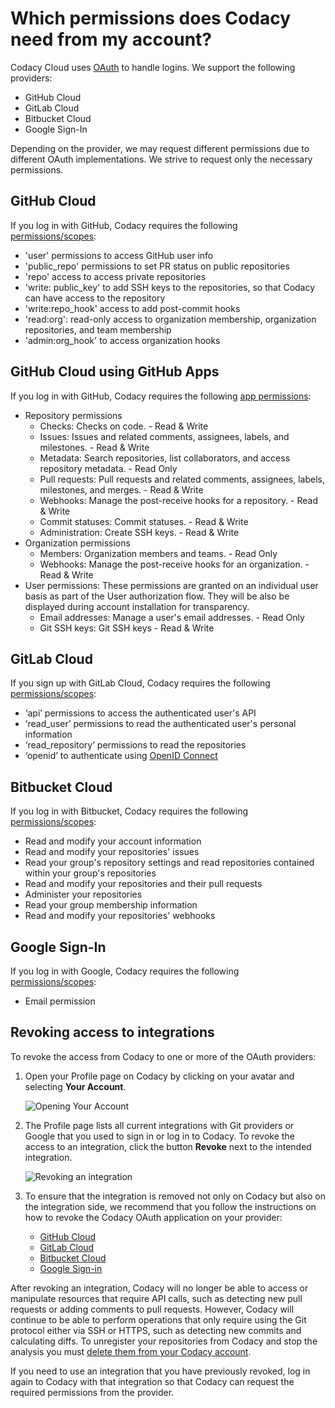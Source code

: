 # Which permissions does Codacy need from my account?

Codacy Cloud uses [OAuth](https://oauth.net/) to handle logins. We support the following providers:

-   GitHub Cloud
-   GitLab Cloud
-   Bitbucket Cloud
-   Google Sign-In

Depending on the provider, we may request different permissions due to different OAuth implementations. We strive to request only the necessary permissions.

## GitHub Cloud

If you log in with GitHub, Codacy requires the following [permissions/scopes](https://developer.github.com/apps/building-integrations/setting-up-and-registering-oauth-apps/about-scopes-for-oauth-apps/):

-   'user' permissions to access GitHub user info
-   'public_repo' permissions to set PR status on public repositories
-   'repo' access to access private repositories
-   'write: public_key' to add SSH keys to the repositories, so that
      Codacy can have access to the repository
-   'write:repo_hook' access to add post-commit hooks
-   'read:org': read-only access to organization membership,
      organization repositories, and team membership
-   'admin:org_hook' to access organization hooks

## GitHub Cloud using GitHub Apps

If you log in with GitHub, Codacy requires the following [app permissions](https://developer.github.com/v3/apps/permissions/):

-   Repository permissions
    -   Checks: Checks on code. - Read & Write
    -   Issues: Issues and related comments, assignees, labels, and milestones. - Read & Write
    -   Metadata: Search repositories, list collaborators, and access repository metadata. - Read Only
    -   Pull requests: Pull requests and related comments, assignees, labels, milestones, and merges. - Read & Write
    -   Webhooks: Manage the post-receive hooks for a repository. - Read & Write
    -   Commit statuses: Commit statuses. - Read & Write
    -   Administration: Create SSH keys. - Read & Write
-   Organization permissions
    -   Members: Organization members and teams. - Read Only
    -   Webhooks: Manage the post-receive hooks for an organization. - Read & Write
-   User permissions: These permissions are granted on an individual user basis as part of the User authorization flow. They will be also be displayed during account installation for transparency.
    -   Email addresses: Manage a user's email addresses. - Read Only
    -   Git SSH keys: Git SSH keys - Read & Write

## GitLab Cloud

If you sign up with GitLab Cloud, Codacy requires the following [permissions/scopes](https://docs.gitlab.com/ee/integration/oauth_provider.html#authorized-applications):

-   ‘api’ permissions to access the authenticated user's API
-   ‘read_user’ permissions to read the authenticated user's personal information
-   ‘read_repository’ permissions to read the repositories
-   ‘openid’ to authenticate using [OpenID Connect](https://docs.gitlab.com/ee/integration/openid_connect_provider.html#shared-information)

## Bitbucket Cloud

If you log in with Bitbucket, Codacy requires the following [permissions/scopes](https://developer.atlassian.com/cloud/bitbucket/bitbucket-cloud-rest-api-scopes/):

-   Read and modify your account information
-   Read and modify your repositories' issues
-   Read your group's repository settings and read repositories contained within your group's repositories
-   Read and modify your repositories and their pull requests
-   Administer your repositories
-   Read your group membership information
-   Read and modify your repositories' webhooks

## Google Sign-In

If you log in with Google, Codacy requires the following [permissions/scopes](https://developers.google.com/identity/protocols/googlescopes#google_sign-in):

-   Email permission

## Revoking access to integrations

To revoke the access from Codacy to one or more of the OAuth providers:

1.  Open your Profile page on Codacy by clicking on your avatar and selecting **Your Account**.

    ![Opening Your Account](/images/revoke-1.png)

2.  The Profile page lists all current integrations with Git providers or Google that you used to sign in or log in to Codacy. To revoke the access to an integration, click the button **Revoke** next to the intended integration.

    ![Revoking an integration](/images/revoke-2.png)

3.  To ensure that the integration is removed not only on Codacy but also on the integration side, we recommend that you follow the instructions on how to revoke the Codacy OAuth application on your provider:
    -   [GitHub Cloud](https://help.github.com/en/github/authenticating-to-github/reviewing-your-authorized-integrations)
    -   [GitLab Cloud](https://docs.gitlab.com/ee/integration/oauth_provider.html#authorized-applications)
    -   [Bitbucket Cloud](https://confluence.atlassian.com/bitbucket/bitbucket-cloud-apps-979433330.html#BitbucketCloudapps-OAuthconsumerpermissions)
    -   [Google Sign-in](https://support.google.com/accounts/answer/3466521#remove-access)

After revoking an integration, Codacy will no longer be able to access or manipulate resources that require API calls, such as detecting new pull requests or adding comments to pull requests. However, Codacy will continue to be able to perform operations that only require using the Git protocol either via SSH or HTTPS, such as detecting new commits and calculating diffs. To unregister your repositories from Codacy and stop the analysis you must [delete them from your Codacy account](/hc/en-us/articles/207994835-How-do-I-transfer-delete-a-repository-from-my-account-).

If you need to use an integration that you have previously revoked, log in again to Codacy with that integration so that Codacy can request the required permissions from the provider.
